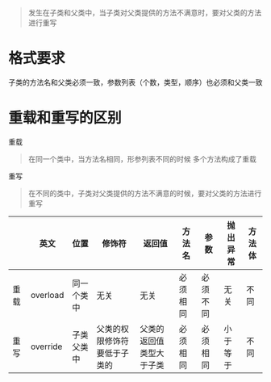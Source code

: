 > 发生在子类和父类中，当子类对父类提供的方法不满意时，要对父类的方法进行重写

# 格式要求
子类的方法名和父类必须一致，参数列表（个数，类型，顺序）也必须和父类一致

# 重载和重写的区别
重载
> 在同一个类中，当方法名相同，形参列表不同的时候  多个方法构成了重载


重写
> 在不同的类中，子类对父类提供的方法不满意的时候，要对父类的方法进行重写


|  | 英文 | 位置 | 修饰符 | 返回值 | 方法名 | 参数 | 抛出异常 | 方法体 |
| --- | --- | --- | --- | --- | --- | --- | --- | --- |
| 重载 | overload | 同一个类中 | 无关 | 无关 | 必须相同 | 必须不同 | 无关 | 不同 |
| 重写 | override | 子类父类中 | 父类的权限修饰符要低于子类的 | 父类的返回值类型大于子类 | 必须相同 | 必须相同 | 小于等于 | 不同 |

